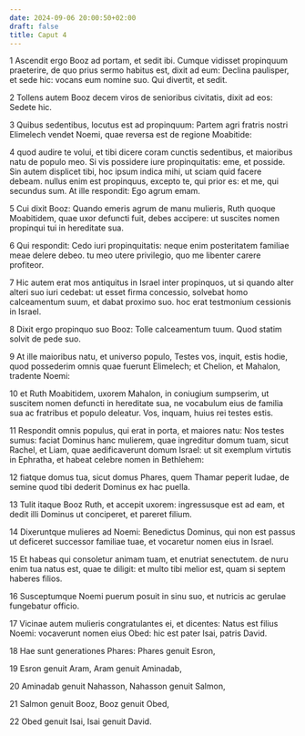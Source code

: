 ```yaml
---
date: 2024-09-06 20:00:50+02:00
draft: false
title: Caput 4
---
```





1 Ascendit ergo Booz ad portam, et sedit ibi. Cumque vidisset propinquum praeterire, de quo prius sermo habitus est, dixit ad eum: Declina paulisper, et sede hic: vocans eum nomine suo. Qui divertit, et sedit.

2 Tollens autem Booz decem viros de senioribus civitatis, dixit ad eos: Sedete hic.

3 Quibus sedentibus, locutus est ad propinquum: Partem agri fratris nostri Elimelech vendet Noemi, quae reversa est de regione Moabitide:

4 quod audire te volui, et tibi dicere coram cunctis sedentibus, et maioribus natu de populo meo. Si vis possidere iure propinquitatis: eme, et posside. Sin autem displicet tibi, hoc ipsum indica mihi, ut sciam quid facere debeam. nullus enim est propinquus, excepto te, qui prior es: et me, qui secundus sum. At ille respondit: Ego agrum emam.

5 Cui dixit Booz: Quando emeris agrum de manu mulieris, Ruth quoque Moabitidem, quae uxor defuncti fuit, debes accipere: ut suscites nomen propinqui tui in hereditate sua.

6 Qui respondit: Cedo iuri propinquitatis: neque enim posteritatem familiae meae delere debeo. tu meo utere privilegio, quo me libenter carere profiteor.

7 Hic autem erat mos antiquitus in Israel inter propinquos, ut si quando alter alteri suo iuri cedebat: ut esset firma concessio, solvebat homo calceamentum suum, et dabat proximo suo. hoc erat testmonium cessionis in Israel.

8 Dixit ergo propinquo suo Booz: Tolle calceamentum tuum. Quod statim solvit de pede suo.

9 At ille maioribus natu, et universo populo, Testes vos, inquit, estis hodie, quod possederim omnis quae fuerunt Elimelech; et Chelion, et Mahalon, tradente Noemi:

10 et Ruth Moabitidem, uxorem Mahalon, in coniugium sumpserim, ut suscitem nomen defuncti in hereditate sua, ne vocabulum eius de familia sua ac fratribus et populo deleatur. Vos, inquam, huius rei testes estis.

11 Respondit omnis populus, qui erat in porta, et maiores natu: Nos testes sumus: faciat Dominus hanc mulierem, quae ingreditur domum tuam, sicut Rachel, et Liam, quae aedificaverunt domum Israel: ut sit exemplum virtutis in Ephratha, et habeat celebre nomen in Bethlehem:

12 fiatque domus tua, sicut domus Phares, quem Thamar peperit Iudae, de semine quod tibi dederit Dominus ex hac puella.

13 Tulit itaque Booz Ruth, et accepit uxorem: ingressusque est ad eam, et dedit illi Dominus ut conciperet, et pareret filium.

14 Dixeruntque mulieres ad Noemi: Benedictus Dominus, qui non est passus ut deficeret successor familiae tuae, et vocaretur nomen eius in Israel.

15 Et habeas qui consoletur animam tuam, et enutriat senectutem. de nuru enim tua natus est, quae te diligit: et multo tibi melior est, quam si septem haberes filios.

16 Susceptumque Noemi puerum posuit in sinu suo, et nutricis ac gerulae fungebatur officio.

17 Vicinae autem mulieris congratulantes ei, et dicentes: Natus est filius Noemi: vocaverunt nomen eius Obed: hic est pater Isai, patris David.

18 Hae sunt generationes Phares: Phares genuit Esron,

19 Esron genuit Aram, Aram genuit Aminadab,

20 Aminadab genuit Nahasson, Nahasson genuit Salmon,

21 Salmon genuit Booz, Booz genuit Obed,

22 Obed genuit Isai, Isai genuit David.

